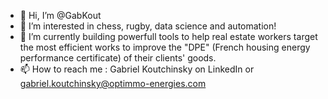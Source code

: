 - 👋 Hi, I’m @GabKout
- 👀 I’m interested in chess, rugby, data science and automation!
- 🌱 I’m currently building powerfull tools to help real estate workers target the most efficient works to improve the "DPE" (French housing energy performance certificate) of their clients' goods.
- 📫 How to reach me : Gabriel Koutchinsky on LinkedIn or gabriel.koutchinsky@optimmo-energies.com

<!---
GabKout/GabKout is a ✨ special ✨ repository because its `README.md` (this file) appears on your GitHub profile.
You can click the Preview link to take a look at your changes.
--->
